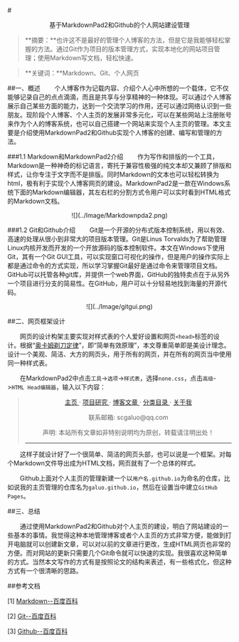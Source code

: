 #<center>基于MarkdownPad2和Github的个人网站建设管理</center>

>**摘要：**也许这不是最好的管理个人博客的方法，但是它是我能够轻松掌握的方法。通过Git作为项目的版本管理方式，实现本地化的网站项目管理；使用Markdown写文档，轻松快速。

>**关键词：**Markdown、Git、个人网页

##一、概述
　　个人博客作为记载内容、介绍个人心中所想的一个载体，它不仅能够记录自己的点点滴滴，而且是共享与分享精神的一种体现。可以通过个人博客展示自己某些方面的能力，达到一个交流学习的作用，还可以通过网络认识到一些朋友。现阶段个人博客、个人主页的发展非常多元化，可以在某些网站上注册账号来作为个人的博客系统，也可以自己搭建一个网站来实现个人主页的管理。本文主要是介绍使用MarkdownPad2和Github实现个人博客的创建、编写和管理的方法。

###1.1 Markdown和MarkdownPad2介绍
　　作为写作和排版的一个工具，Markdown是一种神奇的标记语言，寄托于兼容性极强的纯文本却又兼顾了排版和样式，让你专注于文字而不是排版。同时Markdown的文本也可以轻松转换为html，极有利于实现个人博客网页的建设。MarkdownPad2是一款在Windows系统下面的Markdown编辑器，其左右栏的分割方式令用户可以实时看到HTML格式的Markdown文档。
<center>![](../Image/Markdownpda2.png)</center>


###1.2 Git和Github介绍
　　Git是一个开源的分布式版本控制系统，用以有效、高速的处理从很小到非常大的项目版本管理。Git是Linus Torvalds为了帮助管理Linux内核开发而开发的一个开放源码的版本控制软件。本文在Windows下使用Git，其有一个Git GUI工具，可以实现窗口可视化的操作，但是用户的操作实际上都是通过命令的方式实现，所以学习掌握Git最好是通过命令来管理项目文档。GitHub可以托管各种git库，并提供一个web界面，GitHub的独特卖点在于从另外一个项目进行分支的简易性。在GitHub，用户可以十分轻易地找到海量的开源代码。
<center>![](../Image/gitgui.png)</center>

##二、网页框架设计

　　网页的设计构架主要实现对样式表的个人爱好设置和网页`<head>`标签的设计。根据“[奥卡姆剃刀定律](http://baike.baidu.com/link?url=XmNDXORPosZnZdJj8TtJTVMZSm0i0TTKiPJ-nlo0mK0VxoF2YqV647Uw637bvsNZhafThfOkfX3T7xctS6uk1q)”，即“简单有效原理”，本文尊重简单即是美设计理念。设计一个美观、简洁、大方的网页头，用于所有的网页，并在所有的网页当中使用同一种样式表。

　　在MarkdownPad2中点击`工具`->`选项`->`样式表`，选择`none.css`，点击`高级`->`HTML Head编辑器`，输入以下内容：
> 	<link rel="stylesheet" href="stylesheets/markdownpad-github.css" type="text/css" />
> 	<div id="header"><center>
> 	<p class="header_titleline">
> 	<a href="index.html" target="_self" title="主页">主页  </a>&middot;
> 	<a href="Projects.html" target="_self" title="项目研究">项目研究  </a>&middot;
> 	<a href="Archives.html" target="_self" title="博客文章">博客文章  </a>&middot;
> 	<a href="Categories.html" target="_self" title="分类目录">分类目录 </a>&middot;
> 	<a href="About_Me.html" target="_self" title="关于我">关于我  </a>
> 	</p>
> 	</center></div>
> 	<div id="footer"><center>
> 	<p class="footer_subline">联系邮箱: scgaluo@qq.com</p>
> 	<p class="footer_subline">声明: 本站所有文章如非特别说明均为原创，转载请注明出处！
> 	<script type="text/javascript">var cnzz_protocol = (("https:" == document.location.protocol) ? " https://" : " http://");document.write(unescape("%3Cspan id='cnzz_stat_icon_1255791187'%3E%3C/span%3E%3Cscript src='" + cnzz_protocol + "s95.cnzz.com/z_stat.php%3Fid%3D1255791187%26show%3Dpic' type='text/javascript'%3E%3C/script%3E"));</script>
> 	</center></div>
> 	<hr />

　　这样子就设计好了一个很简单、简洁的网页头部，也可以说是一个框架。对每个Markdown文件导出成为HTML文档，网页就有了一个总体的样式。

　　Github上面对个人主页的管理新建一个以`用户名.github.io`为命名的仓库，比如说我的主页管理的仓库名为`galuo.github.io`，然后在设置当中建立`GitHub Pages`。

##三、总结

　　通过使用MarkdownPad2和Github对个人主页的建设，明白了网站建设的一些基本的事情。我觉得这种本地管理博客或者个人主页的方式非常方便，能做到打开电脑就可以创建新文章，可以对以前的文章进行更改，生成HTML网页也非常的方便。而对网站的更新只需要几个Git命令就可以快速的实现。我很喜欢这种简单的方式。当然本文写作的方式有是按照论文的结构来表述，有一些格式化，但这种方式有一个很清晰的思路。

##参考文档

[1] [Markdown--百度百科](http://baike.baidu.com/link?url=6eN4lPX4hZ9-s2a0LSpldJ18xgZhQOSx2rMdujC0uI8txEXysQUchjXbyXhgexNW43CncQZq7H5ihgsBXFe5U_)

[2] [Git--百度百科](http://baike.baidu.com/link?url=q-cxVFSwnW1aXmYsdL8N3tk2IMTRnUL9yQrUhiTs-iltiOcaPK4GrxXk0C7_Tw_i1sxJ0T3NnDTzGEa9O6QnyRPwUCQQF2OsTJnTbaMMXKy)

[3] [Github--百度百科](http://baike.baidu.com/link?url=o8a9JU4dZs8QzJw1HKebLNQ_m2vOptBeahnzx_IIGxr2MkLeXGfdvA75WFty_atTLGeR5_dRrPVW2TdYYoWobq)


